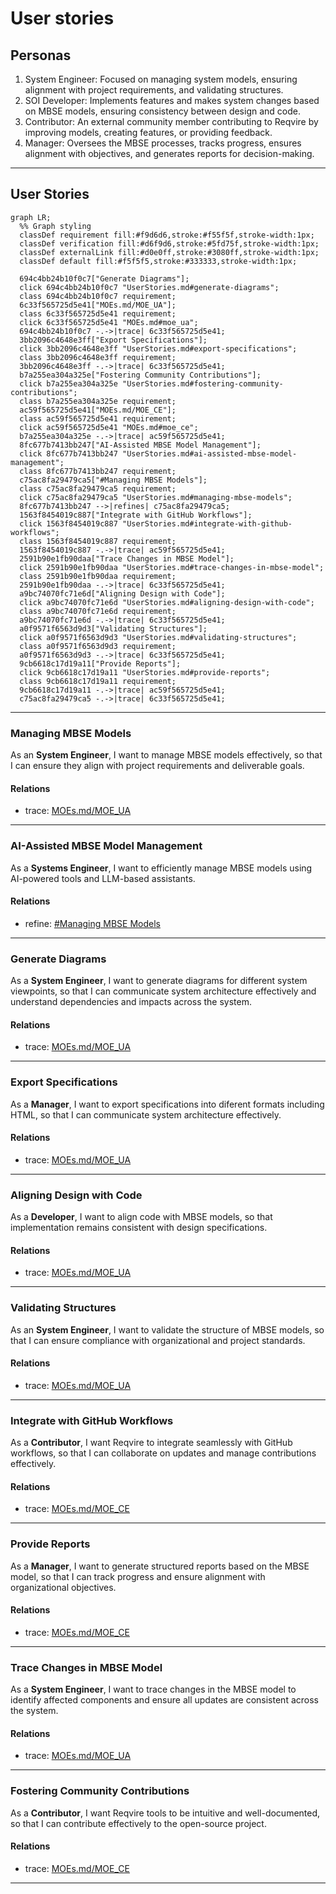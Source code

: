 # User stories

## Personas
1. System Engineer: Focused on managing system models, ensuring alignment with project requirements, and validating structures.  
2. SOI Developer: Implements features and makes system changes based on MBSE models, ensuring consistency between design and code.  
3. Contributor: An external community member contributing to Reqvire by improving models, creating features, or providing feedback.  
4. Manager: Oversees the MBSE processes, tracks progress, ensures alignment with objectives, and generates reports for decision-making.  

---

## User Stories
```mermaid
graph LR;
  %% Graph styling
  classDef requirement fill:#f9d6d6,stroke:#f55f5f,stroke-width:1px;
  classDef verification fill:#d6f9d6,stroke:#5fd75f,stroke-width:1px;
  classDef externalLink fill:#d0e0ff,stroke:#3080ff,stroke-width:1px;
  classDef default fill:#f5f5f5,stroke:#333333,stroke-width:1px;

  694c4bb24b10f0c7["Generate Diagrams"];
  click 694c4bb24b10f0c7 "UserStories.md#generate-diagrams";
  class 694c4bb24b10f0c7 requirement;
  6c33f565725d5e41["MOEs.md/MOE_UA"];
  class 6c33f565725d5e41 requirement;
  click 6c33f565725d5e41 "MOEs.md#moe_ua";
  694c4bb24b10f0c7 -.->|trace| 6c33f565725d5e41;
  3bb2096c4648e3ff["Export Specifications"];
  click 3bb2096c4648e3ff "UserStories.md#export-specifications";
  class 3bb2096c4648e3ff requirement;
  3bb2096c4648e3ff -.->|trace| 6c33f565725d5e41;
  b7a255ea304a325e["Fostering Community Contributions"];
  click b7a255ea304a325e "UserStories.md#fostering-community-contributions";
  class b7a255ea304a325e requirement;
  ac59f565725d5e41["MOEs.md/MOE_CE"];
  class ac59f565725d5e41 requirement;
  click ac59f565725d5e41 "MOEs.md#moe_ce";
  b7a255ea304a325e -.->|trace| ac59f565725d5e41;
  8fc677b7413bb247["AI-Assisted MBSE Model Management"];
  click 8fc677b7413bb247 "UserStories.md#ai-assisted-mbse-model-management";
  class 8fc677b7413bb247 requirement;
  c75ac8fa29479ca5["#Managing MBSE Models"];
  class c75ac8fa29479ca5 requirement;
  click c75ac8fa29479ca5 "UserStories.md#managing-mbse-models";
  8fc677b7413bb247 -->|refines| c75ac8fa29479ca5;
  1563f8454019c887["Integrate with GitHub Workflows"];
  click 1563f8454019c887 "UserStories.md#integrate-with-github-workflows";
  class 1563f8454019c887 requirement;
  1563f8454019c887 -.->|trace| ac59f565725d5e41;
  2591b90e1fb90daa["Trace Changes in MBSE Model"];
  click 2591b90e1fb90daa "UserStories.md#trace-changes-in-mbse-model";
  class 2591b90e1fb90daa requirement;
  2591b90e1fb90daa -.->|trace| 6c33f565725d5e41;
  a9bc74070fc71e6d["Aligning Design with Code"];
  click a9bc74070fc71e6d "UserStories.md#aligning-design-with-code";
  class a9bc74070fc71e6d requirement;
  a9bc74070fc71e6d -.->|trace| 6c33f565725d5e41;
  a0f9571f6563d9d3["Validating Structures"];
  click a0f9571f6563d9d3 "UserStories.md#validating-structures";
  class a0f9571f6563d9d3 requirement;
  a0f9571f6563d9d3 -.->|trace| 6c33f565725d5e41;
  9cb6618c17d19a11["Provide Reports"];
  click 9cb6618c17d19a11 "UserStories.md#provide-reports";
  class 9cb6618c17d19a11 requirement;
  9cb6618c17d19a11 -.->|trace| ac59f565725d5e41;
  c75ac8fa29479ca5 -.->|trace| 6c33f565725d5e41;
```

---

### Managing MBSE Models

As an **System Engineer**, I want to manage MBSE models effectively, so that I can ensure they align with project requirements and deliverable goals.

#### Relations
  * trace: [MOEs.md/MOE_UA](MOEs.md#moe_ua)

---

### AI-Assisted MBSE Model Management

As a **Systems Engineer**, I want to efficiently manage MBSE models using AI-powered tools and LLM-based assistants.

#### Relations
  * refine: [#Managing MBSE Models](#managing-mbse-models)

---

### Generate Diagrams
As a **System Engineer**, I want to generate diagrams for different system viewpoints, so that I can communicate system architecture effectively and understand dependencies and impacts across the system.

#### Relations
  * trace: [MOEs.md/MOE_UA](MOEs.md#moe_ua)

---

### Export Specifications
As a **Manager**, I want to export specifications into diferent formats including HTML, so that I can communicate system architecture effectively.

#### Relations
  * trace: [MOEs.md/MOE_UA](MOEs.md#moe_ua)

---

### Aligning Design with Code
As a **Developer**, I want to align code with MBSE models, so that implementation remains consistent with design specifications.

#### Relations
  * trace: [MOEs.md/MOE_UA](MOEs.md#moe_ua)

---

### Validating Structures
As an **System Engineer**, I want to validate the structure of MBSE models, so that I can ensure compliance with organizational and project standards.

#### Relations
  * trace: [MOEs.md/MOE_UA](MOEs.md#moe_ua)

---

### Integrate with GitHub Workflows
As a **Contributor**, I want Reqvire to integrate seamlessly with GitHub workflows, so that I can collaborate on updates and manage contributions effectively.

#### Relations
  * trace: [MOEs.md/MOE_CE](MOEs.md#moe_ce)

---

### Provide Reports
As a **Manager**, I want to generate structured reports based on the MBSE model, so that I can track progress and ensure alignment with organizational objectives.

#### Relations
  * trace: [MOEs.md/MOE_CE](MOEs.md#moe_ce)

---

### Trace Changes in MBSE Model
As a **System Engineer**, I want to trace changes in the MBSE model to identify affected components and ensure all updates are consistent across the system.

#### Relations
  * trace: [MOEs.md/MOE_UA](MOEs.md#moe_ua)

---

### Fostering Community Contributions
As a **Contributor**, I want Reqvire tools to be intuitive and well-documented, so that I can contribute effectively to the open-source project.

#### Relations
  * trace: [MOEs.md/MOE_CE](MOEs.md#moe_ce)

---